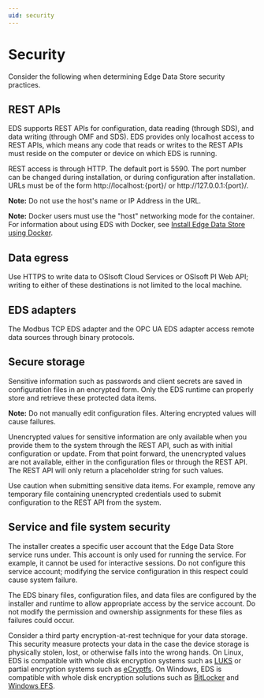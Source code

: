 ```yaml
---
uid: security
---
```

# Security

Consider the following when determining Edge Data Store security practices.

## REST APIs

EDS supports REST APIs for configuration, data reading (through SDS), and data writing (through OMF and SDS). EDS provides only localhost access to REST APIs, which means any code that reads or writes to the REST APIs must reside on the computer or device on which EDS is running. 

REST access is through HTTP. The default port is 5590. The port number can be changed during installation, or during configuration after installation. URLs must be of the form http://<i></i>localhost:{port}/ or http://<i></i>127.0.0.1:{port}/. 

**Note:** Do not use the host's name or IP Address in the URL.

**Note:** Docker users must use the "host" networking mode for the container. For information about using EDS with Docker, see [Install Edge Data Store using Docker](xref:edgeDocker).

## Data egress

Use HTTPS to write data to OSIsoft Cloud Services or OSIsoft PI Web API; writing to either of these destinations is not limited to the local machine.

## EDS adapters

The Modbus TCP EDS adapter and the OPC UA EDS adapter access remote data sources through binary protocols.

## Secure storage

Sensitive information such as passwords and client secrets are saved in configuration files in an encrypted form. Only the EDS runtime can properly store and retrieve these protected data items. 

**Note:** Do not manually edit configuration files. Altering encrypted values will cause failures.

Unencrypted values for sensitive information are only available when you provide them to the system through the REST API, such as with initial configuration or update. From that point forward, the unencrypted values are not available, either in the configuration files or through the REST API. The REST API will only return a placeholder string for such values.

Use caution when submitting sensitive data items. For example, remove any temporary file containing unencrypted credentials used to submit configuration to the REST API from the system.

## Service and file system security

The installer creates a specific user account that the Edge Data Store service runs under. This account is only used for running the service. For example, it cannot be used for interactive sessions. Do not configure this service account; modifying the service configuration in this respect could cause system failure.

The EDS binary files, configuration files, and data files are configured by the installer and runtime to allow appropriate access by the service account. Do not modify the permission and ownership assignments for these files as failures could occur.

Consider a third party encryption-at-rest technique for your data storage. This security measure protects your data in the case the device storage is physically stolen, lost, or otherwise falls into the wrong hands.  On Linux, EDS is compatible with whole disk encryption systems such as [LUKS](https://en.wikipedia.org/wiki/Linux_Unified_Key_Setup) or partial encryption systems such as [eCryptfs](https://en.wikipedia.org/wiki/ECryptfs). On Windows, EDS is compatible with whole disk encryption solutions such as [BitLocker](https://docs.microsoft.com/en-us/previous-versions/windows/it-pro/windows-server-2008-R2-and-2008/cc732774(v=ws.11)) and [Windows EFS](https://docs.microsoft.com/en-us/previous-versions/tn-archive/cc700811(v=technet.10)).